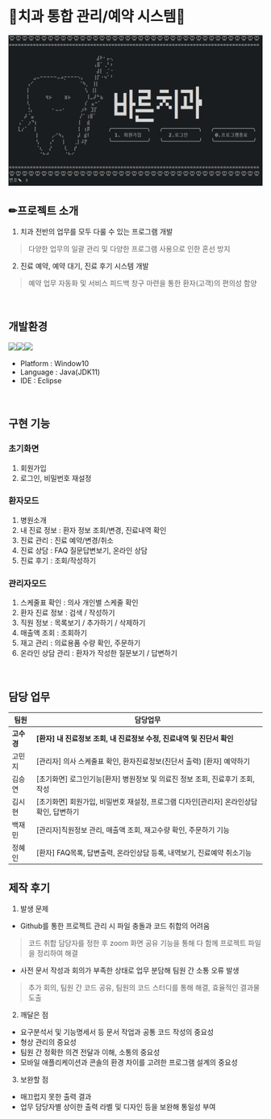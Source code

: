 
#  🦷치과 통합 관리/예약 시스템🦷
  <img src="09. 화면캡처/화면캡처/초기화면/메인화면/메인화면.png">


## ✏프로젝트 소개

 1. 치과 전반의 업무를 모두 다룰 수 있는 프로그램 개발
> 다양한 업무의 일괄 관리 및 다양한 프로그램 사용으로 인한 혼선 방지
2. 진료 예약, 예약 대기, 진료 후기 시스템 개발
> 예약 업무 자동화 및 서비스 피드백 창구 마련을 통한 환자(고객)의 편의성 함양


<br>

## 개발환경

<img src="https://img.shields.io/badge/Windows10-0078D6?style=flat&logo=Windows&logoColor=white"/><img src="https://img.shields.io/badge/JAVA-007396?style=flat&logo=Java&logoColor=white"/><img src="https://img.shields.io/badge/Eclipse-2C2255?style=flat&logo=Eclipse&logoColor=white"/>
-	Platform : Window10
-	Language : Java(JDK11)
-	IDE : Eclipse


<br>

## 구현 기능

### 초기화면
1. 회원가입 
2. 로그인, 비밀번호 재설정

### 환자모드 
1. 병원소개
2. 내 진료 정보 : 환자 정보 조회/변경, 진료내역 확인
3. 진료 관리 : 진료 예약/변경/취소
4. 진료 상담 : FAQ 질문답변보기, 온라인 상담
5. 진료 후기 : 조회/작성하기

### 관리자모드
1. 스케줄표 확인 : 의사 개인별 스케줄 확인
2. 환자 진료 정보 : 검색 / 작성하기
3. 직원 정보 : 목록보기 / 추가하기 / 삭제하기
4. 매출액 조회 : 조회하기
5. 재고 관리 : 의료용품 수량 확인, 주문하기
6. 온라인 상담 관리 : 환자가 작성한 질문보기 / 답변하기

<br>

## 담당 업무
|팀원|담당업무|
|------|-------------|
|**고수경**|**[환자] 내 진료정보 조회, 내 진료정보 수정, 진료내역 및 진단서 확인**|
|고민지|[관리자] 의사 스케줄표 확인, 환자진료정보(진단서 출력) [환자] 예약하기|
|김승연|[초기화면] 로그인기능[환자] 병원정보 및 의료진 정보 조회, 진료후기 조회, 작성|
|김시현|[초기화면] 회원가입, 비밀번호 재설정, 프로그램 디자인[관리자] 온라인상담 확인, 답변하기|
|백재민|[관리자]직원정보 관리, 매출액 조회, 재고수량 확인, 주문하기 기능|
|정혜인| [환자] FAQ목록, 답변출력, 온라인상담 등록, 내역보기, 진료예약 취소기능|

## 제작 후기
1. 발생 문제
- Github를 통한 프로젝트 관리 시 파일 충돌과 코드 취합의 어려움
> 코드 취합 담당자를 정한 후 zoom 화면 공유 기능을 통해 다 함께 프로젝트
파일을 정리하여 해결
  - 사전 문서 작성과 회의가 부족한 상태로 업무 분담해 팀원 간 소통 오류 발생
> 추가 회의, 팀원 간 코드 공유, 팀원의 코드 스터디를 통해 해결, 효율적인
결과물 도출
2. 깨달은 점 
  - 요구분석서 및 기능명세서 등 문서 작업과 공통 코드 작성의 중요성
  - 형상 관리의 중요성
  - 팀원 간 정확한 의견 전달과 이해, 소통의 중요성
  - 모바일 애플리케이션과 콘솔의 환경 차이를 고려한 프로그램 설계의 중요성
3. 보완할 점 
  - 매끄럽지 못한 출력 결과
  - 업무 담당자별 상이한 출력 라벨 및 디자인 등을 보완해 통일성 부여

<p align="justify">

</p>

<br>


